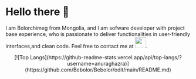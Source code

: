 # Hello there 👋 
I am Bolorchimeg from Mongolia, and I am sofware developer with project base experience, who is passionate to deliver functionalities in user-friendly interfaces,and clean code. 
Feel free to contact me at <a href="https://www.linkedin.com/in/bolorchimeg-munkhbold/"><img height="30" src="https://github.com/WaylonWalker/WaylonWalker/blob/main/icon/linkedin.png?raw=true"></a>. 

<p align='center'> [![Top Langs](https://github-readme-stats.vercel.app/api/top-langs/?username=anuraghazra)](https://github.com/Bebolor/Bebolor/edit/main/README.md) </p>




